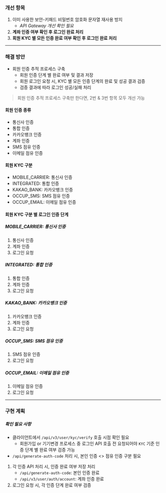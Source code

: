 ### 개선 항목
1. 이미 사용한 보안-키패드 비밀번호 암호화 문자열 재사용 방지
	- *API Gateway 개선 확인 필요*
2. **계좌 인증 여부 확인 후 로그인 완료 처리**
3. **회원 KYC 별 모든 인증 완료 여부 확인 후 로그인 완료 처리**

----

### 해결 방안
- 회원 인증 추적 프로세스 구축
	- 회원 인증 단계 별 완료 여부 및 결과 저장
	- 회원 로그인 요청 시, KYC 별 모든 인증 단계의 완료 및 성공 결과 검증
	- 검증 결과에 따라 로그인 성공/실패 처리

> 회원 인증 추적 프로세스 구축만 한다면, 2번 & 3번 항목 모두 개선 가능

#### 회원 인증 종류
- 통신사 인증
- 통합 인증
- 카카오뱅크 인증
- 계좌 인증
- SMS 점유 인증
- 이메일 점유 인증

#### 회원 KYC 구분
- MOBILE_CARRIER: 통신사 인증
- INTEGRATED: 통합 인증
- KAKAO_BANK: 카카오뱅크 인증
- OCCUP_SMS: SMS 점유 인증
- OCCUP_EMAIL: 이메일 점유 인증

#### 회원 KYC 구분 별 로그인 인증 단계

##### MOBILE_CARRIER: 통신사 인증
1. 통신사 인증
2. 계좌 인증
3. 로그인 요청
##### INTEGRATED: 통합 인증
1. 통합 인증
2. 계좌 인증
3. 로그인 요청
#####  KAKAO_BANK: 카카오뱅크 인증
1. 카카오뱅크 인증
2. 계좌 인증
3. 로그인 요청
#####  OCCUP_SMS: SMS 점유 인증
1. SMS 점유 인증
2. 로그인 요청
#####  OCCUP_EMAIL: 이메일 점유 인증
1. 이메일 점유 인증
2. 로그인 요청

----

### 구현 계획

##### 확인 필요 사항
- 클라이언트에서 `/api/v3/user/kyc/verify` 호출 시점 확인 필요
	- 회원가입 or 기기변경 프로세스 중 로그인 API 호출 전 요청되어야 `KYC` 기준 인증 단계 별 완료 여부 검증 가능
- `/api/generate-auth-code` 처리 시, 본인 인증 <> 점유 인증 구분 필요

1. 각 인증 API 처리 시, 인증 완료 여부 저장 처리
	- `/api/generate-auth-code`: 본인 인증 완료
	- `/api/v3/user/auth/account`: 계좌 인증 완료
2. 로그인 요청 시, 각 인증 단계 완료 여부 검증